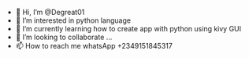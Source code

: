 - 👋 Hi, I’m @Degreat01
- 👀 I’m interested in python language
- 🌱 I’m currently learning how to create app with python using kivy GUI
- 💞️ I’m looking to collaborate ...
- 📫 How to reach me whatsApp +2349151845317

<!---
Degreat01/Degreat01 is a ✨ special ✨ repository because its `README.md` (this file) appears on your GitHub profile.
You can click the Preview link to take a look at your changes.
--->
